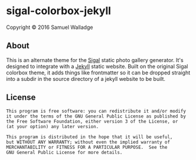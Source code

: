 # sigal-colorbox-jekyll

Copyright © 2016 Samuel Walladge

## About

This is an alternate theme for the [Sigal](https://github.com/saimn/sigal) static photo gallery generator.
It's designed to integrate with a [Jekyll](http://jekyllrb.com/) static website. Built on the original Sigal colorbox theme, it adds things
like frontmatter so it can be dropped straight into a subdir in the source directory of a jekyll website to be built.


## License

    This program is free software: you can redistribute it and/or modify
    it under the terms of the GNU General Public License as published by
    the Free Software Foundation, either version 3 of the License, or
    (at your option) any later version.

    This program is distributed in the hope that it will be useful,
    but WITHOUT ANY WARRANTY; without even the implied warranty of
    MERCHANTABILITY or FITNESS FOR A PARTICULAR PURPOSE.  See the
    GNU General Public License for more details.

